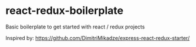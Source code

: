 # react-redux-boilerplate
Basic boilerplate to get started with react / redux projects

Inspired by: https://github.com/DimitriMikadze/express-react-redux-starter/
